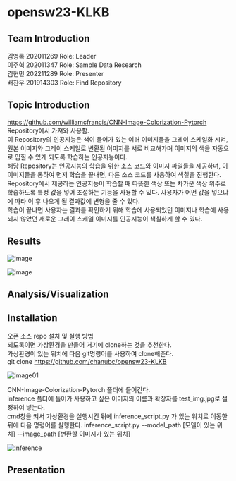 # opensw23-KLKB

## Team Introduction
김영록 202011269 Role: Leader <br />
이주혁 202011347 Role: Sample Data Research <br />
김현민 202211289 Role: Presenter <br />
배찬우 201914303 Role: Find Repository <br />

## Topic Introduction
https://github.com/williamcfrancis/CNN-Image-Colorization-Pytorch Repository에서 가져와 사용함.  
이 Repository의 인공지능은 색이 들어가 있는 여러 이미지들을 그레이 스케일화 시켜, 원본 이미지와 그레이 스케일로 변환된 이미지를 서로 비교해가며 이미지의 색을 자동으로 입힐 수 있게 되도록 학습하는 인공지능이다.  
해당 Repository는 인공지능의 학습을 위한 소스 코드와 이미지 파일들을 제공하며, 이 이미지들을 통하여 먼저 학습을 끝내면, 다른 소스 코드를 사용하여 색칠을 진행한다.  
Repository에서 제공하는 인공지능이 학습할 때 따뜻한 색상 또는 차가운 색상 위주로 학습하도록 특정 값을 넣어 조절하는 기능을 사용할 수 있다. 사용자가 어떤 값을 넣으냐에 따라 이 후 나오게 될 결과값에 변형을 줄 수 있다.  
학습이 끝나면 사용자는 결과를 확인하기 위해 학습에 사용되었던 이미지나 학습에 사용되지 않았던 새로운 그레이 스케일 이미지를 인공지능이 색칠하게 할 수 있다.  

## Results  
![image](https://github.com/chanubc/opensw23-KLKB/assets/106955456/73a2976a-0751-426a-bf4f-5757686b1846)  
  
![image](https://github.com/chanubc/opensw23-KLKB/assets/106955456/0ee07c5c-74a3-4600-94ef-146badf4020f)  
  

## Analysis/Visualization

## Installation
오픈 소스 repo 설치 및 실행 방법  
되도록이면 가상환경을 만들어 거기에 clone하는 것을 추천한다.  
가상환경이 있는 위치에 다음 git명령어를 사용하여 clone해준다.  
git clone https://github.com/chanubc/opensw23-KLKB  

![image01](https://github.com/chanubc/opensw23-KLKB/assets/106955456/43be217b-19f9-4025-ab66-776f5452950a)  

CNN-Image-Colorization-Pytorch 폴더에 들어간다.  
inference 폴더에 들어가 사용하고 싶은 이미지의 이름과 확장자를 test_img.jpg로 설정하여 넣는다.  
cmd창을 켜서 가상환경을 실행시킨 뒤에 inference_script.py 가 있는 위치로 이동한 뒤에 다음 명령어를 실행한다.
inference_script.py --model_path [모델이 있는 위치] --image_path [변환할 이미지가 있는 위치]


![inference](https://github.com/chanubc/opensw23-KLKB/assets/127182406/179b974e-c4c9-4055-976a-3a4643f463ef)  



## Presentation
